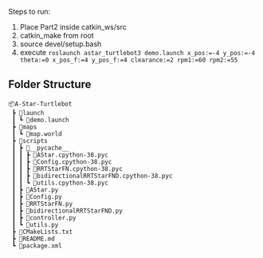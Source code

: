 Steps to run:

1. Place Part2 inside catkin_ws/src
2. catkin_make from root
3. source devel/setup.bash
4. execute `roslaunch astar_turtlebot3 demo.launch x_pos:=-4 y_pos:=-4 theta:=0 x_pos_f:=4 y_pos_f:=4 clearance:=2 rpm1:=60 rpm2:=55`

## Folder Structure 
```
📦A-Star-Turtlebot
 ┣ 📂launch
 ┃ ┗ 📜demo.launch
 ┣ 📂maps
 ┃ ┗ 📜map.world
 ┣ 📂scripts
 ┃ ┣ 📂__pycache__
 ┃ ┃ ┣ 📜AStar.cpython-38.pyc
 ┃ ┃ ┣ 📜Config.cpython-38.pyc
 ┃ ┃ ┣ 📜RRTStarFN.cpython-38.pyc
 ┃ ┃ ┣ 📜bidirectionalRRTStarFND.cpython-38.pyc
 ┃ ┃ ┗ 📜utils.cpython-38.pyc
 ┃ ┣ 📜AStar.py
 ┃ ┣ 📜Config.py
 ┃ ┣ 📜RRTStarFN.py
 ┃ ┣ 📜bidirectionalRRTStarFND.py
 ┃ ┣ 📜controller.py
 ┃ ┗ 📜utils.py
 ┣ 📜CMakeLists.txt
 ┣ 📜README.md
 ┗ 📜package.xml
 ```